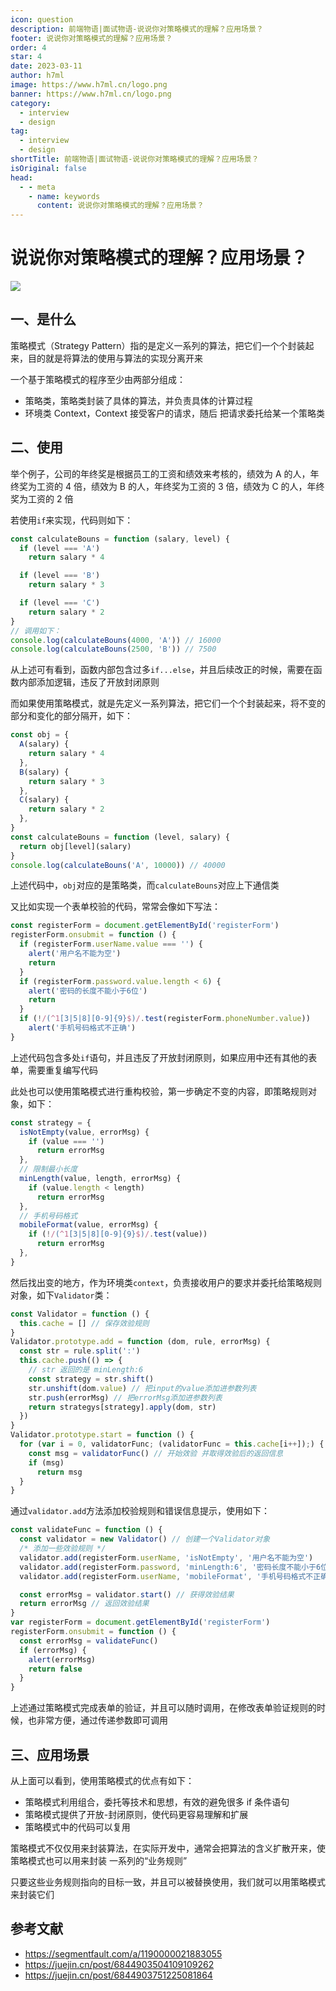 ```yaml
---
icon: question
description: 前端物语|面试物语-说说你对策略模式的理解？应用场景？
footer: 说说你对策略模式的理解？应用场景？
order: 4
star: 4
date: 2023-03-11
author: h7ml
image: https://www.h7ml.cn/logo.png
banner: https://www.h7ml.cn/logo.png
category:
  - interview
  - design
tag:
  - interview
  - design
shortTitle: 前端物语|面试物语-说说你对策略模式的理解？应用场景？
isOriginal: false
head:
  - - meta
    - name: keywords
      content: 说说你对策略模式的理解？应用场景？
---
```


# 说说你对策略模式的理解？应用场景？

![](http://static.5ibug.net/vitepress/assets/images/interview/e4aad950-3cb2-11ec-8e64-91fdec0f05a1.png)

## 一、是什么

策略模式（Strategy Pattern）指的是定义一系列的算法，把它们一个个封装起来，目的就是将算法的使用与算法的实现分离开来

一个基于策略模式的程序至少由两部分组成：

- 策略类，策略类封装了具体的算法，并负责具体的计算过程
- 环境类 Context，Context 接受客户的请求，随后 把请求委托给某一个策略类

## 二、使用

举个例子，公司的年终奖是根据员工的工资和绩效来考核的，绩效为 A 的人，年终奖为工资的 4 倍，绩效为 B 的人，年终奖为工资的 3 倍，绩效为 C 的人，年终奖为工资的 2 倍

若使用`if`来实现，代码则如下：

```js
const calculateBouns = function (salary, level) {
  if (level === 'A')
    return salary * 4

  if (level === 'B')
    return salary * 3

  if (level === 'C')
    return salary * 2
}
// 调用如下：
console.log(calculateBouns(4000, 'A')) // 16000
console.log(calculateBouns(2500, 'B')) // 7500
```

从上述可有看到，函数内部包含过多`if...else`，并且后续改正的时候，需要在函数内部添加逻辑，违反了开放封闭原则

而如果使用策略模式，就是先定义一系列算法，把它们一个个封装起来，将不变的部分和变化的部分隔开，如下：

```js
const obj = {
  A(salary) {
    return salary * 4
  },
  B(salary) {
    return salary * 3
  },
  C(salary) {
    return salary * 2
  },
}
const calculateBouns = function (level, salary) {
  return obj[level](salary)
}
console.log(calculateBouns('A', 10000)) // 40000
```

上述代码中，`obj`对应的是策略类，而`calculateBouns`对应上下通信类

又比如实现一个表单校验的代码，常常会像如下写法：

```js
const registerForm = document.getElementById('registerForm')
registerForm.onsubmit = function () {
  if (registerForm.userName.value === '') {
    alert('用户名不能为空')
    return
  }
  if (registerForm.password.value.length < 6) {
    alert('密码的长度不能小于6位')
    return
  }
  if (!/(^1[3|5|8][0-9]{9}$)/.test(registerForm.phoneNumber.value))
    alert('手机号码格式不正确')
}
```

上述代码包含多处`if`语句，并且违反了开放封闭原则，如果应用中还有其他的表单，需要重复编写代码

此处也可以使用策略模式进行重构校验，第一步确定不变的内容，即策略规则对象，如下：

```js
const strategy = {
  isNotEmpty(value, errorMsg) {
    if (value === '')
      return errorMsg
  },
  // 限制最小长度
  minLength(value, length, errorMsg) {
    if (value.length < length)
      return errorMsg
  },
  // 手机号码格式
  mobileFormat(value, errorMsg) {
    if (!/(^1[3|5|8][0-9]{9}$)/.test(value))
      return errorMsg
  },
}
```

然后找出变的地方，作为环境类`context`，负责接收用户的要求并委托给策略规则对象，如下`Validator`类：

```js
const Validator = function () {
  this.cache = [] // 保存效验规则
}
Validator.prototype.add = function (dom, rule, errorMsg) {
  const str = rule.split(':')
  this.cache.push(() => {
    // str 返回的是 minLength:6
    const strategy = str.shift()
    str.unshift(dom.value) // 把input的value添加进参数列表
    str.push(errorMsg) // 把errorMsg添加进参数列表
    return strategys[strategy].apply(dom, str)
  })
}
Validator.prototype.start = function () {
  for (var i = 0, validatorFunc; (validatorFunc = this.cache[i++]);) {
    const msg = validatorFunc() // 开始效验 并取得效验后的返回信息
    if (msg)
      return msg
  }
}
```

通过`validator.add`方法添加校验规则和错误信息提示，使用如下：

```js
const validateFunc = function () {
  const validator = new Validator() // 创建一个Validator对象
  /* 添加一些效验规则 */
  validator.add(registerForm.userName, 'isNotEmpty', '用户名不能为空')
  validator.add(registerForm.password, 'minLength:6', '密码长度不能小于6位')
  validator.add(registerForm.userName, 'mobileFormat', '手机号码格式不正确')

  const errorMsg = validator.start() // 获得效验结果
  return errorMsg // 返回效验结果
}
var registerForm = document.getElementById('registerForm')
registerForm.onsubmit = function () {
  const errorMsg = validateFunc()
  if (errorMsg) {
    alert(errorMsg)
    return false
  }
}
```

上述通过策略模式完成表单的验证，并且可以随时调用，在修改表单验证规则的时候，也非常方便，通过传递参数即可调用

## 三、应用场景

从上面可以看到，使用策略模式的优点有如下：

- 策略模式利用组合，委托等技术和思想，有效的避免很多 if 条件语句
- 策略模式提供了开放-封闭原则，使代码更容易理解和扩展
- 策略模式中的代码可以复用

策略模式不仅仅用来封装算法，在实际开发中，通常会把算法的含义扩散开来，使策略模式也可以用来封装 一系列的“业务规则”

只要这些业务规则指向的目标一致，并且可以被替换使用，我们就可以用策略模式来封装它们

## 参考文献

- <https://segmentfault.com/a/1190000021883055>
- <https://juejin.cn/post/6844903504109109262>
- <https://juejin.cn/post/6844903751225081864>
